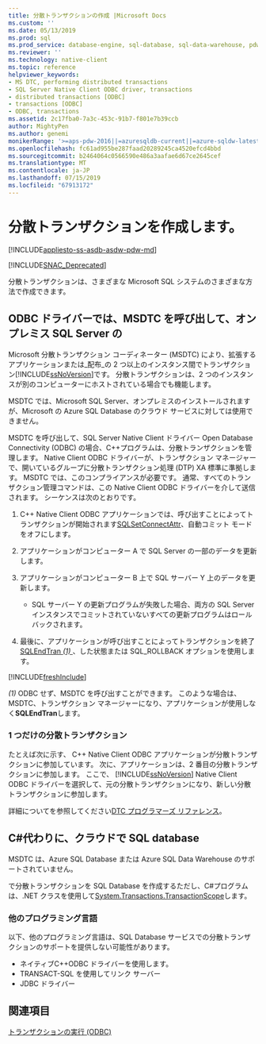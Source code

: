 ```yaml
---
title: 分散トランザクションの作成 |Microsoft Docs
ms.custom: ''
ms.date: 05/13/2019
ms.prod: sql
ms.prod_service: database-engine, sql-database, sql-data-warehouse, pdw
ms.reviewer: ''
ms.technology: native-client
ms.topic: reference
helpviewer_keywords:
- MS DTC, performing distributed transactions
- SQL Server Native Client ODBC driver, transactions
- distributed transactions [ODBC]
- transactions [ODBC]
- ODBC, transactions
ms.assetid: 2c17fba0-7a3c-453c-91b7-f801e7b39ccb
author: MightyPen
ms.author: genemi
monikerRange: '>=aps-pdw-2016||=azuresqldb-current||=azure-sqldw-latest||>=sql-server-2016||=sqlallproducts-allversions||>=sql-server-linux-2017||=azuresqldb-mi-current'
ms.openlocfilehash: fc61ad955be287faad20289245ca4520efcd4bbd
ms.sourcegitcommit: b2464064c0566590e486a3aafae6d67ce2645cef
ms.translationtype: MT
ms.contentlocale: ja-JP
ms.lasthandoff: 07/15/2019
ms.locfileid: "67913172"
---
```

# <a name="create-a-distributed-transaction"></a>分散トランザクションを作成します。

[!INCLUDE[appliesto-ss-asdb-asdw-pdw-md](../../../includes/appliesto-ss-asdb-asdw-pdw-md.md)]

<!--
The following includes .md file is Empty, as of long before 2019/May/13.
/includes/snac-deprecated.md
-->

[!INCLUDE[SNAC_Deprecated](../../../includes/snac-deprecated.md)]

分散トランザクションは、さまざまな Microsoft SQL システムのさまざまな方法で作成できます。

## <a name="odbc-driver-calls-the-msdtc-for-sql-server-on-premises"></a>ODBC ドライバーでは、MSDTC を呼び出して、オンプレミス SQL Server の

Microsoft 分散トランザクション コーディネーター (MSDTC) により、拡張するアプリケーションまたは_配布_の 2 つ以上のインスタンス間でトランザクション[!INCLUDE[ssNoVersion](../../../includes/ssnoversion-md.md)]です。 分散トランザクションは、2 つのインスタンスが別のコンピューターにホストされている場合でも機能します。

MSDTC では、Microsoft SQL Server、オンプレミスのインストールされますが、Microsoft の Azure SQL Database のクラウド サービスに対しては使用できません。

MSDTC を呼び出して、SQL Server Native Client ドライバー Open Database Connectivity (ODBC) の場合、C++プログラムは、分散トランザクションを管理します。 Native Client ODBC ドライバーが、トランザクション マネージャーで、開いているグループに分散トランザクション処理 (DTP) XA 標準に準拠します。 MSDTC では、このコンプライアンスが必要です。 通常、すべてのトランザクション管理コマンドは、この Native Client ODBC ドライバーを介して送信されます。 シーケンスは次のとおりです。

1. C++ Native Client ODBC アプリケーションでは、呼び出すことによってトランザクションが開始されます[SQLSetConnectAttr](../../../relational-databases/native-client-odbc-api/sqlsetconnectattr.md)、自動コミット モードをオフにします。

2. アプリケーションがコンピューター A で SQL Server の一部のデータを更新します。

3. アプリケーションがコンピューター B 上で SQL サーバー Y 上のデータを更新します。
    - SQL サーバー Y の更新プログラムが失敗した場合、両方の SQL Server インスタンスでコミットされていないすべての更新プログラムはロールバックされます。

4. 最後に、アプリケーションが呼び出すことによってトランザクションを終了[SQLEndTran _(1)_ ](../../../relational-databases/native-client-odbc-api/sqlendtran.md)、した状態または SQL_ROLLBACK オプションを使用します。

[!INCLUDE[freshInclude](../../../includes/paragraph-content/fresh-note-steps-feedback.md)]

_(1)_ ODBC せず、MSDTC を呼び出すことができます。 このような場合は、MSDTC、トランザクション マネージャーになり、アプリケーションが使用しなく**SQLEndTran**します。

### <a name="only-one-distributed-transaction"></a>1 つだけの分散トランザクション

たとえば次に示す、 C++ Native Client ODBC アプリケーションが分散トランザクションに参加しています。 次に、アプリケーションは、2 番目の分散トランザクションに参加します。 ここで、 [!INCLUDE[ssNoVersion](../../../includes/ssnoversion-md.md)] Native Client ODBC ドライバーを選択して、元の分散トランザクションになり、新しい分散トランザクションに参加します。

詳細についてを参照してください[DTC プログラマーズ リファレンス](https://docs.microsoft.com/previous-versions/windows/desktop/ms686108\(v=vs.85\))。

## <a name="c-alternative-for-sql-database-in-the-cloud"></a>C#代わりに、クラウドで SQL database

MSDTC は、Azure SQL Database または Azure SQL Data Warehouse のサポートされていません。

で分散トランザクションを SQL Database を作成するただし、C#プログラムは、.NET クラスを使用して[System.Transactions.TransactionScope](/dotnet/api/system.transactions.transactionscope)します。

### <a name="other-programming-languages"></a>他のプログラミング言語

以下、他のプログラミング言語は、SQL Database サービスでの分散トランザクションのサポートを提供しない可能性があります。

- ネイティブC++ODBC ドライバーを使用します。
- TRANSACT-SQL を使用してリンク サーバー
- JDBC ドライバー

## <a name="see-also"></a>関連項目

[トランザクションの実行 (ODBC)](performing-transactions-in-odbc.md)
